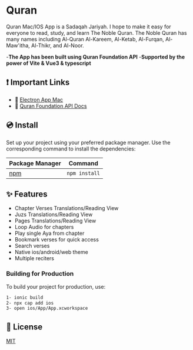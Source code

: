 # Quran

Quran Mac/IOS App is a Sadaqah Jariyah. I hope to make it easy for everyone to read, study, and learn The Noble Quran. The Noble Quran has many names including Al-Quran Al-Kareem, Al-Ketab, Al-Furqan, Al-Maw'itha, Al-Thikr, and Al-Noor.

-**The App has been built using Quran Foundation API**
-**Supported by the power of Vite & Vue3 & typescript**

## ❗️ Important Links

- 📄 [Electron App Mac](https://github.com/ahmedatwa/Quran-electron--vue3)
- 🔗 [Quran Foundation API Docs](https://api-docs.quran.com/docs/category/quran.com-api)


## 💿 Install

Set up your project using your preferred package manager. Use the corresponding command to install the dependencies:

| Package Manager                                                | Command        |
|---------------------------------------------------------------|----------------|
| [npm](https://docs.npmjs.com/cli/v7/commands/npm-install)     | `npm install`  |


## ✨ Features

- Chapter Verses Translations/Reading View 
- Juzs Translations/Reading View 
- Pages Translations/Reading View 
- Loop Audio for chapters
- Play single Aya from chapter
- Bookmark verses for quick access
- Search verses
- Native ios/android/web theme
- Multiple reciters


### Building for Production

To build your project for production, use:

```bash
1- ionic build
2- npx cap add ios
3- open ios/App/App.xcworkspace
```

## 📑 License
[MIT](http://opensource.org/licenses/MIT)
